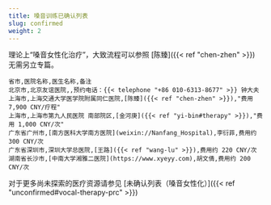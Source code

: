 ```yaml
---
title: 嗓音训练已确认列表
slug: confirmed
weight: 2
---
```


理论上“嗓音女性化治疗”，大致流程可以参照 [陈臻]({{< ref "chen-zhen" >}}) 无需另立专篇。

```csv
省市,医院名称,医生名称,备注
北京市,北京友谊医院,,预约电话：{{< telephone "+86 010-6313-8677" >}} 钟大夫
上海市,上海交通大学医学院附属同仁医院,[陈臻]({{< ref "chen-zhen" >}}),"费用 7,900 CNY/疗程"
上海市,上海市第九人民医院 南部院区,[金河庚]({{< ref "yi-bin#therapy" >}}),"费用 1,000 CNY/次"
广东省广州市,[南方医科大学南方医院](weixin://Nanfang_Hospital),李衍菲,费用约 300 CNY/次
广东省深圳市,深圳大学总医院,[王路]({{< ref "wang-lu" >}}),费用约 220 CNY/次
湖南省长沙市,[中南大学湘雅二医院](https://www.xyeyy.com),胡文倩,费用约 200 CNY/次
```

对于更多尚未探索的医疗资源请参见 [未确认列表（嗓音女性化）]({{< ref "unconfirmed#vocal-therapy-prc" >}})

